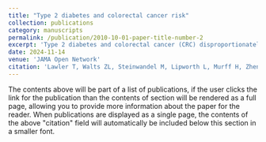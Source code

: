 ```yaml
---
title: "Type 2 diabetes and colorectal cancer risk"
collection: publications
category: manuscripts
permalink: /publication/2010-10-01-paper-title-number-2
excerpt: 'Type 2 diabetes and colorectal cancer (CRC) disproportionately burden indviduals of low socioeconomic status and African American race. Although diabetes is an emerging CRC risk factor, associations between diabetes and CRC in these populations are understudied. These findings suggest that given the emerging association between diabetes and elevated risk for colorectal cancer, screening via colonoscopy for individuals with diabetes may help to mitigate risk.'
date: 2024-11-14
venue: 'JAMA Open Network'
citation: 'Lawler T, Walts ZL, Steinwandel M, Lipworth L, Murff H, Zheng W, Warren Andersen S. Type 2 Diabetes and Colorectal Cancer Risk. JAMA Netw Open. 2023;6(11):e2343333. doi:10.1001/jamanetworkopen.2023.43333'
---
```


The contents above will be part of a list of publications, if the user clicks the link for the publication than the contents of section will be rendered as a full page, allowing you to provide more information about the paper for the reader. When publications are displayed as a single page, the contents of the above "citation" field will automatically be included below this section in a smaller font.
